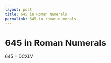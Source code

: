 ```yaml
---
layout: post
title: 645 in Roman Numerals
permalink: 645-in-roman-numerals
---
```


# 645 in Roman Numerals

645 = DCXLV
